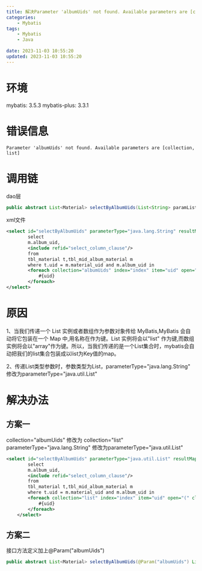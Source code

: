 ```yaml
---
title: 解决Parameter 'albumUids' not found. Available parameters are [collection, list]
categories:
	- Mybatis
tags: 
	- Mybatis
	- Java
	
date: 2023-11-03 10:55:20
updated: 2023-11-03 10:55:20
---
```

<!-- toc -->

# <span id="inline-blue">环境</span>
mybatis: 3.5.3
mybatis-plus: 3.3.1

# <span id="inline-blue">错误信息</span>
```shell
Parameter 'albumUids' not found. Available parameters are [collection, list]
```
# <span id="inline-blue">调用链</span>
dao层
```java
public abstract List<Material> selectByAlbumUids(List<String> paramList);
```
xml文件
```xml
<select id="selectByAlbumUids" parameterType="java.lang.String" resultMap="BaseResultMap">
        select
        m.album_uid,
        <include refid="select_column_clause"/>
        from
        tbl_material t,tbl_mid_album_material m
        where t.uid = m.material_uid and m.album_uid in
        <foreach collection="albumUids" index="index" item="uid" open="(" close=")" separator=",">
            #{uid}
        </foreach>
</select>
```

# <span id="inline-blue">原因</span>
1、当我们传递一个 List 实例或者数组作为参数对象传给 MyBatis,MyBatis 会自动将它包装在一个 Map 中,用名称在作为键。List 实例将会以"list" 作为键,而数组实例将会以"array"作为键。所以，当我们传递的是一个List集合时，mybatis会自动把我们的list集合包装成以list为Key值的map。

2、传递List类型参数时，参数类型为List，parameterType="java.lang.String" 修改为parameterType="java.util.List"
# <span id="inline-blue">解决办法</span>

## <span id="inline-blue">方案一</span>
collection="albumUids" 修改为 collection="list"
parameterType="java.lang.String" 修改为parameterType="java.util.List"
```xml
<select id="selectByAlbumUids" parameterType="java.util.List" resultMap="BaseResultMap">
        select
        m.album_uid,
        <include refid="select_column_clause"/>
        from
        tbl_material t,tbl_mid_album_material m
        where t.uid = m.material_uid and m.album_uid in
        <foreach collection="list" index="index" item="uid" open="(" close=")" separator=",">
            #{uid}
        </foreach>
    </select>
```

## <span id="inline-blue">方案二</span>
接口方法定义加上@Param("albumUids")
```java
public abstract List<Material> selectByAlbumUids(@Param("albumUids") List<String> paramList);
```


